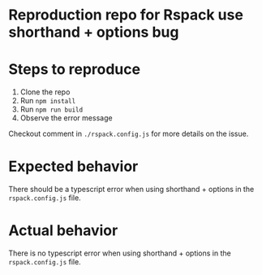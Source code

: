 # Reproduction repo for Rspack use shorthand + options bug

# Steps to reproduce

1. Clone the repo
2. Run `npm install`
3. Run `npm run build`
4. Observe the error message

Checkout comment in `./rspack.config.js` for more details on the issue.

# Expected behavior

There should be a typescript error when using shorthand + options in the `rspack.config.js` file.

# Actual behavior

There is no typescript error when using shorthand + options in the `rspack.config.js` file.
